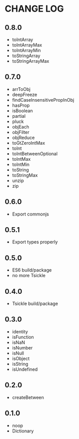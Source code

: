 # CHANGE LOG

## 0.8.0

- toIntArray
- toIntArrayMax
- toIntArrayMin
- toStringArray
- toStringArrayMax

## 0.7.0

- arrToObj
- deepFreeze
- findCaseInsensitivePropInObj
- hasProp
- isBoolean
- partial
- pluck
- objEach
- objFilter
- objReduce
- toGtZeroIntMax
- toInt
- toIntBetweenOptional
- toIntMax
- toIntMin
- toString
- toStringMax
- unzip
- zip

## 0.6.0

- Export commonjs

## 0.5.1

- Export types properly

## 0.5.0

- ES6 build/package
- no more Tsickle

## 0.4.0

- Tsickle build/package

## 0.3.0

- identity
- isFunction
- isNaN
- isNumber
- isNull
- isObject
- isString
- isUndefined

## 0.2.0

- createBetween

## 0.1.0

- noop
- Dictionary<T>
